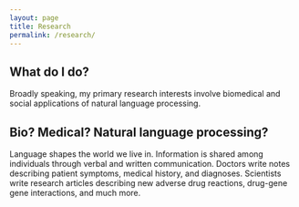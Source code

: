 ```yaml
---
layout: page
title: Research
permalink: /research/
---
```


## What do I do?
Broadly speaking, my primary research interests involve biomedical and social applications of natural language processing.

## Bio? Medical? Natural language processing?
Language shapes the world we live in. Information is shared among individuals through verbal and written communication. Doctors write notes describing patient symptoms, medical history, and diagnoses. Scientists write research articles describing new adverse drug reactions, drug-gene gene interactions, and much more. 
